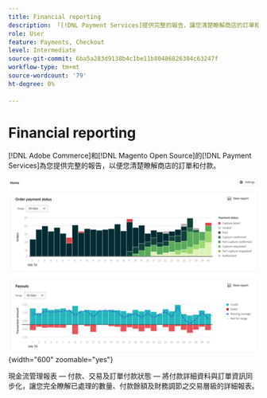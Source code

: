 ```yaml
---
title: Financial reporting
description: 「[!DNL Payment Services]提供完整的報告，讓您清楚瞭解商店的訂單和付款。」
role: User
feature: Payments, Checkout
level: Intermediate
source-git-commit: 6ba5a283d9138b4c1be11b80486826304c63247f
workflow-type: tm+mt
source-wordcount: '79'
ht-degree: 0%

---
```


# Financial reporting

[!DNL Adobe Commerce]和[!DNL Magento Open Source]的[!DNL Payment Services]為您提供完整的報告，以便您清楚瞭解商店的訂單和付款。

![財務報表檢視](assets/reports-view.png){width="600" zoomable="yes"}

現金流管理報表 — 付款、交易及訂單付款狀態 — 將付款詳細資料與訂單資訊同步化，讓您完全瞭解已處理的數量、付款餘額及財務調節之交易層級的詳細報表。
